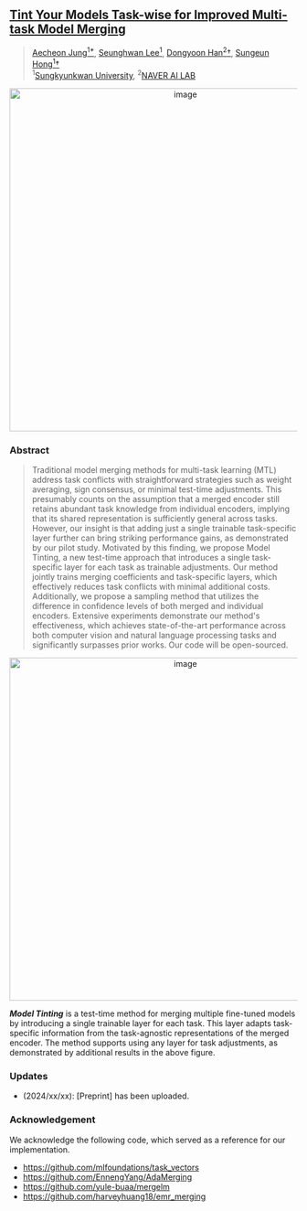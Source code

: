 ## [Tint Your Models Task-wise for Improved Multi-task Model Merging](https://arxiv.org/pdf/2412.19098v1)

> [Aecheon Jung<sup>1*](https://github.com/kasurashan), [Seunghwan Lee<sup>1](https://github.com/nomis911), [Dongyoon Han<sup>2</sup>&dagger;](https://dongyoonhan.github.io/), [Sungeun Hong<sup>1</sup>&dagger;](https://www.csehong.com/) <br>
> <sup>1</sup>[Sungkyunkwan University](https://www.skku.edu/eng/index.do), <sup>2</sup>[NAVER AI LAB](https://naver-career.gitbook.io/en/teams/clova-cic/ai-lab)

<p align="center">
<img width="600" alt="image" src="https://github.com/user-attachments/assets/0e7e8f5f-e947-4f37-91df-90087a525a39">
</p>

### Abstract
>Traditional model merging methods for multi-task learning (MTL) address task conflicts with straightforward strategies such as weight averaging, sign consensus, or minimal test-time adjustments. This presumably counts on the assumption that a merged encoder still retains abundant task knowledge from individual encoders, implying that its shared representation is sufficiently general across tasks. However, our insight is that adding just a single trainable task-specific layer further can bring striking performance gains, as demonstrated by our pilot study. Motivated by this finding, we propose Model Tinting, a new test-time approach that introduces a single task-specific layer for each task as trainable adjustments. Our method jointly trains merging coefficients and task-specific layers, which effectively reduces task conflicts with minimal additional costs. Additionally, we propose a sampling method that utilizes the difference in confidence levels of both merged and individual encoders. Extensive experiments demonstrate our method's effectiveness, which achieves state-of-the-art performance across both computer vision and natural language processing tasks and significantly surpasses prior works. Our code will be open-sourced.


<p align="center">
<img width="600" alt="image" src="https://github.com/user-attachments/assets/45887493-2520-4acb-973b-ec4b0cfdd8ef">
</p>

***Model Tinting*** is a test-time method for merging multiple fine-tuned models by introducing a single trainable layer for each task. This layer adapts task-specific information from the task-agnostic representations of the merged encoder. The method supports using any layer for task adjustments, as demonstrated by additional results in the above figure. 

### Updates
* (2024/xx/xx): [Preprint] has been uploaded.

### Acknowledgement
We acknowledge the following code, which served as a reference for our implementation.
- https://github.com/mlfoundations/task_vectors 
- https://github.com/EnnengYang/AdaMerging
- https://github.com/yule-buaa/mergelm
- https://github.com/harveyhuang18/emr_merging
